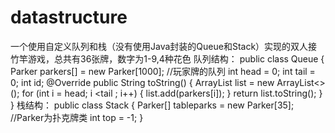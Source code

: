 # datastructure
一个使用自定义队列和栈（没有使用Java封装的Queue和Stack）实现的双人接竹竿游戏，总共有36张牌，数字为1-9,4种花色
队列结构：
public class Queue {
    Parker parkers[] = new Parker[1000]; //玩家牌的队列
    int head = 0;
    int tail = 0;
    int id;
    @Override
    public String toString() {
        ArrayList<Parker> list = new ArrayList<>();
        for (int i = head; i <tail ; i++) {
            list.add(parkers[i]);
        }
        return list.toString();
    }
}
栈结构：
public class Stack {
    Parker[] tableparks = new Parker[35]; //Parker为扑克牌类
    int top = -1;
}
